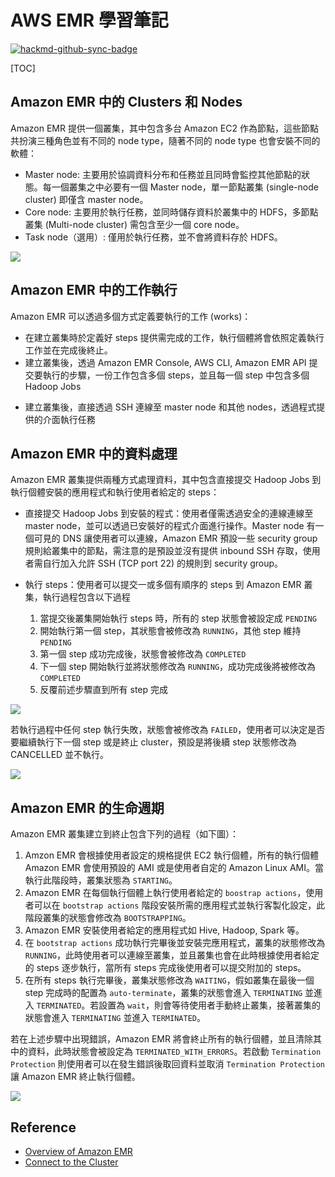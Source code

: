 # AWS EMR 學習筆記

[![hackmd-github-sync-badge](https://hackmd.io/jv2qIGcMTE-PnaglYFfL0g/badge)](https://hackmd.io/jv2qIGcMTE-PnaglYFfL0g)



[TOC]

## Amazon EMR 中的 Clusters 和 Nodes
Amazon EMR 提供一個叢集，其中包含多台 Amazon EC2 作為節點，這些節點共扮演三種角色並有不同的 node type，隨著不同的 node type 也會安裝不同的軟體：

- Master node: 主要用於協調資料分布和任務並且同時會監控其他節點的狀態。每一個叢集之中必要有一個 Master node，單一節點叢集 (single-node cluster) 即僅含 master node。
- Core node: 主要用於執行任務，並同時儲存資料於叢集中的 HDFS，多節點叢集 (Multi-node cluster) 需包含至少一個 core node。
- Task node（選用）: 僅用於執行任務，並不會將資料存於 HDFS。

![](https://i.imgur.com/thiqX0X.png)

## Amazon EMR 中的工作執行
Amazon EMR 可以透過多個方式定義要執行的工作 (works)：
 - 在建立叢集時於定義好 steps 提供需完成的工作，執行個體將會依照定義執行工作並在完成後終止。
 - 建立叢集後，透過 Amazon EMR Console, AWS CLI, Amazon EMR API 提交要執行的步驟，一份工作包含多個 steps，並且每一個 step 中包含多個 Hadoop Jobs
<!-- TO READ https://docs.aws.amazon.com/emr/latest/ManagementGuide/AddingStepstoaJobFlow.html -->
 - 建立叢集後，直接透過 SSH 連線至 master node 和其他 nodes，透過程式提供的介面執行任務


## Amazon EMR 中的資料處理
Amazon EMR 叢集提供兩種方式處理資料，其中包含直接提交 Hadoop Jobs 到執行個體安裝的應用程式和執行使用者給定的 steps：

- 直接提交 Hadoop Jobs 到安裝的程式：使用者僅需透過安全的連線連線至 master node，並可以透過已安裝好的程式介面進行操作。Master node 有一個可見的 DNS 讓使用者可以連線，Amazon EMR 預設一些 security group 規則給叢集中的節點，需注意的是預設並沒有提供 inbound SSH 存取，使用者需自行加入允許 SSH (TCP port 22) 的規則到 security group。

- 執行 steps：使用者可以提交一或多個有順序的 steps 到 Amazon EMR 叢集，執行過程包含以下過程

    1. 當提交後叢集開始執行 steps 時，所有的 step 狀態會被設定成 `PENDING`
    2. 開始執行第一個 step，其狀態會被修改為 `RUNNING`，其他 step 維持 `PENDING`
    3. 第一個 step 成功完成後，狀態會被修改為 `COMPLETED`
    4. 下一個 step 開始執行並將狀態修改為 `RUNNING`，成功完成後將被修改為 `COMPLETED`
    5. 反覆前述步驟直到所有 step 完成

![](https://i.imgur.com/GU83MxD.png)

若執行過程中任何 step 執行失敗，狀態會被修改為 `FAILED`，使用者可以決定是否要繼續執行下一個 step 或是終止 cluster，預設是將後續 step 狀態修改為 CANCELLED 並不執行。

![](https://i.imgur.com/WKorafX.png)

## Amazon EMR 的生命週期

Amazon EMR 叢集建立到終止包含下列的過程（如下圖）：
1. Amzon EMR 會根據使用者設定的規格提供 EC2 執行個體，所有的執行個體 Amazon EMR 會使用預設的 AMI 或是使用者自定的 Amazon Linux AMI。當執行此階段時，叢集狀態為 `STARTING`。
2. Amazon EMR 在每個執行個體上執行使用者給定的 `boostrap actions`，使用者可以在 `bootstrap actions` 階段安裝所需的應用程式並執行客製化設定，此階段叢集的狀態會修改為 `BOOTSTRAPPING`。
3. Amazon EMR 安裝使用者給定的應用程式如 Hive, Hadoop, Spark 等。
4. 在 `bootstrap actions` 成功執行完畢後並安裝完應用程式，叢集的狀態修改為 `RUNNING`，此時使用者可以連線至叢集，並且叢集也會在此時根據使用者給定的 steps 逐步執行，當所有 steps 完成後使用者可以提交附加的 steps。
5. 在所有 steps 執行完畢後，叢集狀態修改為 `WAITING`，假如叢集在最後一個 step 完成時的配置為 `auto-terminate`，叢集的狀態會進入 `TERMINATING` 並進入 `TERMINATED`。若設置為 `wait`，則會等待使用者手動終止叢集，接著叢集的狀態會進入 `TERMINATING` 並進入 `TERMINATED`。

若在上述步驟中出現錯誤，Amazon EMR 將會終止所有的執行個體，並且清除其中的資料，此時狀態會被設定為 `TERMINATED_WITH_ERRORS`。若啟動 `Termination Protection` 則使用者可以在發生錯誤後取回資料並取消 `Termination Protection` 讓 Amazon EMR 終止執行個體。

![](https://i.imgur.com/JbYS90c.png)


## Reference
- [Overview of Amazon EMR](https://docs.aws.amazon.com/emr/latest/ManagementGuide/emr-overview.html)
- [Connect to the Cluster](https://docs.aws.amazon.com/emr/latest/ManagementGuide/emr-connect-master-node.html)